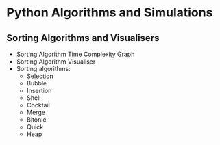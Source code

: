 # Python Algorithms and Simulations


## Sorting Algorithms and Visualisers
  - Sorting Algorithm Time Complexity Graph
  - Sorting Algorithm Visualiser
  - Sorting algorithms:
    - Selection
    - Bubble
    - Insertion
    - Shell
    - Cocktail
    - Merge
    - Bitonic
    - Quick
    - Heap
